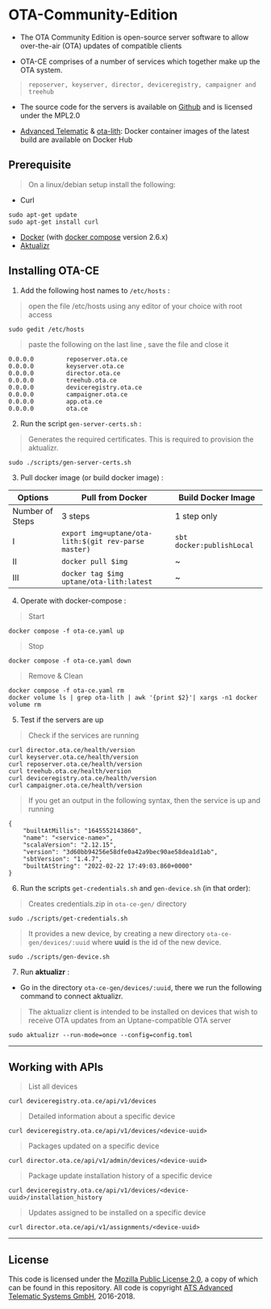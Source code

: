 # OTA-Community-Edition

- The OTA Community Edition is open-source server software to allow over-the-air (OTA) updates of compatible clients

- OTA-CE comprises of a number of services which together make up the OTA system.
>  `reposerver, keyserver, director, deviceregistry, campaigner and treehub`

- The source code for the servers is available on [Github](https://github.com/advancedtelematic) and is licensed under the MPL2.0

- [Advanced Telematic](https://hub.docker.com/u/advancedtelematic) & [ota-lith](https://hub.docker.com/r/uptane/ota-lith): Docker container images of the latest build are available on Docker Hub

## Prerequisite
> On a  linux/debian setup install the following:

- Curl
```
sudo apt-get update
sudo apt-get install curl
```
- [Docker](https://docs.docker.com/engine/install/) (with [docker compose](https://docs.docker.com/compose/#compose-v2-and-the-new-docker-compose-command) version 2.6.x)
- [Aktualizr](https://github.com/advancedtelematic/aktualizr)

## Installing OTA-CE
1. Add the following host names to `/etc/hosts` :
> open the file /etc/hosts using any editor of your choice with root access
```
sudo gedit /etc/hosts
```
> paste the following on the last line  , save the file and close it
```
0.0.0.0         reposerver.ota.ce
0.0.0.0         keyserver.ota.ce
0.0.0.0         director.ota.ce
0.0.0.0         treehub.ota.ce
0.0.0.0         deviceregistry.ota.ce
0.0.0.0         campaigner.ota.ce
0.0.0.0         app.ota.ce
0.0.0.0         ota.ce
```

2. Run the script `gen-server-certs.sh` :
> Generates the required certificates.
> This is required to provision the aktualizr.
```
sudo ./scripts/gen-server-certs.sh
```

3. Pull docker image (or build docker image) :

|     Options     |Pull from Docker            | Build Docker Image            |
|----------------|-------------------------------|-----------------------------|
|Number of Steps|3 steps|1 step only|
|I|`export img=uptane/ota-lith:$(git rev-parse master)`|`sbt docker:publishLocal`|
|II|`docker pull $img`|      ~     |
|III|`docker tag $img uptane/ota-lith:latest`|~|

4. Operate with docker-compose :

> Start
```
docker compose -f ota-ce.yaml up
```
> Stop
```
docker compose -f ota-ce.yaml down
```
> Remove & Clean
```
docker compose -f ota-ce.yaml rm
docker volume ls | grep ota-lith | awk '{print $2}'| xargs -n1 docker volume rm
```

5. Test if the servers are up
> Check if the services are running
```
curl director.ota.ce/health/version
curl keyserver.ota.ce/health/version
curl reposerver.ota.ce/health/version
curl treehub.ota.ce/health/version
curl deviceregistry.ota.ce/health/version
curl campaigner.ota.ce/health/version
```
> If you get an output in the following syntax, then the service is up and running
```
{
    "builtAtMillis": "1645552143860",
    "name": "<service-name>",
    "scalaVersion": "2.12.15",
    "version": "3d60bb94256e58dfe0a42a9bec90ae58dea1d1ab",
    "sbtVersion": "1.4.7",
    "builtAtString": "2022-02-22 17:49:03.860+0000"
}
```


6. Run the scripts `get-credentials.sh` and `gen-device.sh` (in that order):
> Creates credentials.zip in `ota-ce-gen/` directory
 ```
sudo ./scripts/get-credentials.sh
 ```

> It provides a new device, by creating a new directory `ota-ce-gen/devices/:uuid` where **uuid** is the id of the new device.

 ```
sudo ./scripts/gen-device.sh
 ```
7. Run **aktualizr** :
- Go in the directory `ota-ce-gen/devices/:uuid`, there we run the following command to connect aktualizr.
> The aktualizr client is intended to be installed on devices that wish to receive OTA updates from an Uptane-compatible OTA server
```
sudo aktualizr --run-mode=once --config=config.toml
```   

---
## Working with APIs

>List all devices
```
curl deviceregistry.ota.ce/api/v1/devices
```

>Detailed information about a specific device
```
curl deviceregistry.ota.ce/api/v1/devices/<device-uuid>
```
>Packages updated on a specific device
```
curl director.ota.ce/api/v1/admin/devices/<device-uuid>
```

>Package update installation history of a specific device
```
curl deviceregistry.ota.ce/api/v1/devices/<device-uuid>/installation_history
```

>Updates assigned to be installed on a specific device
```
curl director.ota.ce/api/v1/assignments/<device-uuid>
```

---
## License

This code is licensed under the [Mozilla Public License 2.0](LICENSE), a copy of which can be found in this repository. All code is copyright [ATS Advanced Telematic Systems GmbH](https://www.advancedtelematic.com), 2016-2018.
